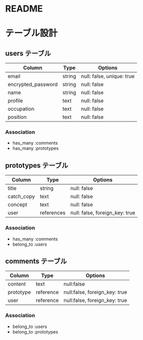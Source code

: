 # README

# テーブル設計

## users テーブル

| Column             | Type   | Options                   |
|--------------------|--------|---------------------------|
| email              | string | null: false, unique: true |
| encrypted_password | string | null: false               |
| name               | string | null: false               |
| profile            | text   | null: false               |
| occupation         | text   | null: false               |
| position           | text   | null: false               |

### Association

- has_many :comments
- has_many :prototypes

## prototypes テーブル

| Column     | Type       | Options                        |
|------------|------------|--------------------------------|
| title      | string     | null: false                    |
| catch_copy | text       | null: false                    |
| concept    | text       | null: false                    |
| user       | references | null: false, foreign_key: true |

### Association

- has_many :comments
- belong_to :users

## comments テーブル

| Column    | Type      | Options                       |
|-----------|-----------|-------------------------------|
| content   | text      | null:false                    |
| prototype | reference | null:false, foreign_key: true |
| user      | reference | null:false, foreign_key: true |

### Association

- belong_to :users
- belong_to :prototypes